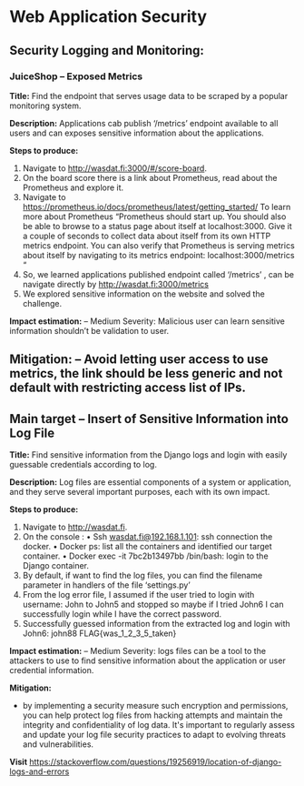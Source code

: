 # Web Application Security

## Security Logging and Monitoring:
### JuiceShop – Exposed Metrics

**Title:** Find the endpoint that serves usage data to be scraped by a popular monitoring system.

**Description:** Applications cab publish ‘/metrics’ endpoint available to all users and can exposes
sensitive information about the applications.

**Steps to produce:**
1. Navigate to http://wasdat.fi:3000/#/score-board.
2. On the board score there is a link about Prometheus, read about the Prometheus and
explore it.
3. Navigate to https://prometheus.io/docs/prometheus/latest/getting_started/
To learn more about Prometheus
“Prometheus should start up. You should also be able to browse to a status page about itself
at localhost:3000. Give it a couple of seconds to collect data about itself from its own HTTP
metrics endpoint.
You can also verify that Prometheus is serving metrics about itself by navigating to its
metrics endpoint: localhost:3000/metrics “
4. So, we learned applications published endpoint called ‘/metrics’ , can be navigate directly
by http://wasdat.fi:3000/metrics
5. We explored sensitive information on the website and solved the challenge.
   
**Impact estimation:**
– Medium Severity: Malicious user can learn sensitive information shouldn’t be
validation to user.

**Mitigation:**
– Avoid letting user access to use metrics, the link should be less generic and not
default with restricting access list of IPs.
---------------------------------------------------------------------------------------------------------------------

## Main target – Insert of Sensitive Information into Log File
**Title:** Find sensitive information from the Django logs and login with easily guessable credentials
according to log.

**Description:** Log files are essential components of a system or application, and they serve several
important purposes, each with its own impact.

**Steps to produce:**

1. Navigate to http://wasdat.fi.
2. On the console :
• Ssh wasdat.fi@192.168.1.101: ssh connection the docker.
• Docker ps: list all the containers and identified our target container.
• Docker exec -it 7bc2b13497bb /bin/bash: login to the Django container.
3. By default, if want to find the log files, you can find the filename parameter in handlers of
the file ‘settings.py’
4. From the log error file, I assumed if the user tried to login with username: John to John5
and stopped so maybe if I tried John6 I can successfully login while I have the correct
password.
5. Successfully guessed information from the extracted log and login with John6: john88
FLAG{was_1_2_3_5_taken}

**Impact estimation:**
– Medium Severity: logs files can be a tool to the attackers to use to find sensitive
information about the application or user credential information.

**Mitigation:**
- by implementing a security measure such encryption and permissions, you can help
protect log files from hacking attempts and maintain the integrity and confidentiality of
log data. It's important to regularly assess and update your log file security practices to
adapt to evolving threats and vulnerabilities.

**Visit** https://stackoverflow.com/questions/19256919/location-of-django-logs-and-errors
